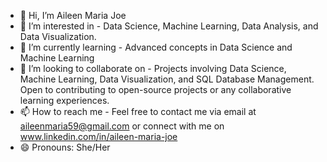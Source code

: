 - 👋 Hi, I’m Aileen Maria Joe
- 👀 I’m interested in - Data Science, Machine Learning, Data Analysis, and Data Visualization.
- 🌱 I’m currently learning - Advanced concepts in Data Science and Machine Learning
- 💞️ I’m looking to collaborate on - Projects involving Data Science, Machine Learning, Data Visualization, and SQL Database Management. Open to contributing to open-source projects or any collaborative learning experiences.
- 📫 How to reach me -  Feel free to contact me via email at aileenmaria59@gmail.com or connect with me on www.linkedin.com/in/aileen-maria-joe
- 😄 Pronouns: She/Her
  

<!---
Aileen-Maria/Aileen-Maria is a ✨ special ✨ repository because its `README.md` (this file) appears on your GitHub profile.
You can click the Preview link to take a look at your changes.
--->
